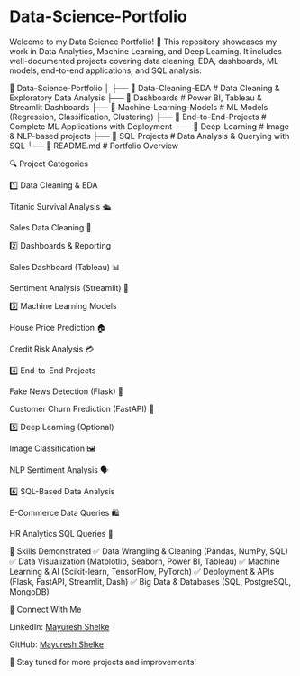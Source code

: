 # Data-Science-Portfolio
Welcome to my Data Science Portfolio! 🚀 This repository showcases my work in Data Analytics, 
Machine Learning, and Deep Learning. It includes well-documented projects covering data cleaning, EDA, dashboards, ML models, end-to-end applications, and SQL analysis.

📂 Data-Science-Portfolio
│
├── 📂 Data-Cleaning-EDA         # Data Cleaning & Exploratory Data Analysis
├── 📂 Dashboards                # Power BI, Tableau & Streamlit Dashboards
├── 📂 Machine-Learning-Models   # ML Models (Regression, Classification, Clustering)
├── 📂 End-to-End-Projects       # Complete ML Applications with Deployment
├── 📂 Deep-Learning             # Image & NLP-based projects
├── 📂 SQL-Projects              # Data Analysis & Querying with SQL
└── 📄 README.md                 # Portfolio Overview

🔍 Project Categories

1️⃣ Data Cleaning & EDA

  Titanic Survival Analysis 🛳️

  Sales Data Cleaning 🛒

2️⃣ Dashboards & Reporting

  Sales Dashboard (Tableau) 📊

  Sentiment Analysis (Streamlit) 💬

3️⃣ Machine Learning Models

  House Price Prediction 🏠

  Credit Risk Analysis 💳

4️⃣ End-to-End Projects

  Fake News Detection (Flask) 📰

  Customer Churn Prediction (FastAPI) 🔄

5️⃣ Deep Learning (Optional)

  Image Classification 🖼️

  NLP Sentiment Analysis 🗣️

6️⃣ SQL-Based Data Analysis

  E-Commerce Data Queries 🛍️

  HR Analytics SQL Queries 👥

📌 Skills Demonstrated
✅ Data Wrangling & Cleaning (Pandas, NumPy, SQL)
✅ Data Visualization (Matplotlib, Seaborn, Power BI, Tableau)
✅ Machine Learning & AI (Scikit-learn, TensorFlow, PyTorch)
✅ Deployment & APIs (Flask, FastAPI, Streamlit, Dash)
✅ Big Data & Databases (SQL, PostgreSQL, MongoDB)

🔗 Connect With Me

  LinkedIn: [Mayuresh Shelke](https://www.linkedin.com/in/mayuresh-shelke-/)

  GitHub: [Mayuresh Shelke](https://github.com/mayurreshshelke/)

🚀 Stay tuned for more projects and improvements!

